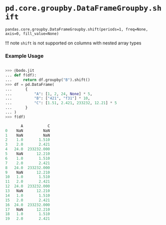 # `pd.core.groupby.DataFrameGroupby.shift`

`pandas.core.groupby.DataFrameGroupby.shift(periods=1, freq=None, axis=0, fill_value=None)`

!!! note
`shift` is not supported on columns with nested array types

### Example Usage

```py

>>> @bodo.jit
... def f(df):
...     return df.groupby("B").shift()
>>> df = pd.DataFrame(
...      {
...          "A": [1, 2, 24, None] * 5,
...          "B": ["421", "f31"] * 10,
...          "C": [1.51, 2.421, 233232, 12.21] * 5
...      }
... )
>>> f(df)

       A           C
0    NaN         NaN
1    NaN         NaN
2    1.0       1.510
3    2.0       2.421
4   24.0  233232.000
5    NaN      12.210
6    1.0       1.510
7    2.0       2.421
8   24.0  233232.000
9    NaN      12.210
10   1.0       1.510
11   2.0       2.421
12  24.0  233232.000
13   NaN      12.210
14   1.0       1.510
15   2.0       2.421
16  24.0  233232.000
17   NaN      12.210
18   1.0       1.510
19   2.0       2.421
```

